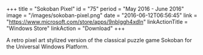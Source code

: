 +++
title = "Sokoban Pixel"
id = "75"
period = "May 2016 - June 2016"
image = "/images/sokoban-pixel.png"
date = "2016-06-12T06:56:45"
link = "https://www.microsoft.com/store/apps/9nblggh4xdln"
linkActionTitle = "Windows Store"
linkAction = "Download"
+++

A retro pixel art stylized version of the classical puzzle game Sokoban for the Universal Windows Platform.
